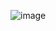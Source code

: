 ![image](https://github.com/SurFace81/SurfaceOS/assets/128347206/20ae155b-1ab6-4bd6-bff1-6b9ddb8dad9a)

